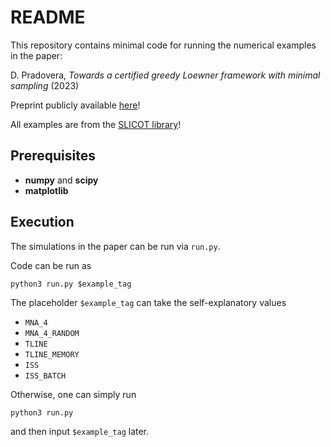 # README

This repository contains minimal code for running the numerical examples in the paper:

D. Pradovera, _Towards a certified greedy Loewner framework with minimal sampling_ (2023)

Preprint publicly available [here](https://arxiv.org/abs/2303.01015)!

All examples are from the [SLICOT library](http://slicot.org/20-site/126-benchmark-examples-for-model-reduction)!

## Prerequisites
* **numpy** and **scipy**
* **matplotlib**

## Execution
The simulations in the paper can be run via `run.py`.

Code can be run as
```
python3 run.py $example_tag
```
The placeholder `$example_tag` can take the self-explanatory values
* `MNA_4`
* `MNA_4_RANDOM`
* `TLINE`
* `TLINE_MEMORY`
* `ISS`
* `ISS_BATCH`

Otherwise, one can simply run
```
python3 run.py
```
and then input `$example_tag` later.
